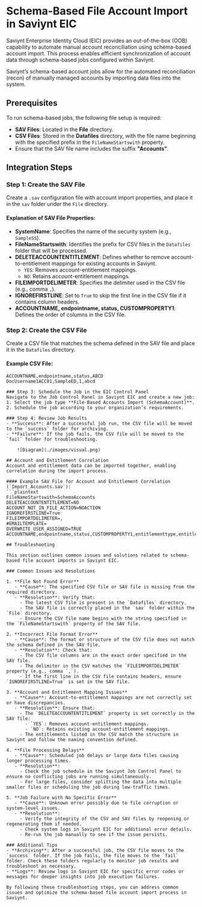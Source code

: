 # Schema-Based File Account Import in Saviynt EIC


Saviynt Enterprise Identity Cloud (EIC) provides an out-of-the-box (OOB) capability to automate manual account reconciliation using schema-based account import. This process enables efficient synchronization of account data through schema-based jobs configured within Saviynt.

Saviynt’s schema-based account jobs allow for the automated reconciliation (recon) of manually managed accounts by importing data files into the system.

## Prerequisites
To run schema-based jobs, the following file setup is required:
- **SAV Files**: Located in the **File** directory.
- **CSV Files**: Stored in the **Datafiles** directory, with the file name beginning with the specified prefix in the `FileNameStartswith` property.
- Ensure that the SAV file name includes the suffix **"Accounts"**.

## Integration Steps

### Step 1: Create the SAV File
Create a `.sav` configuration file with account import properties, and place it in the `sav` folder under the `File` directory.

#### Explanation of SAV File Properties:
- **SystemName**: Specifies the name of the security system (e.g., `SampleSS`).
- **FileNameStartswith**: Identifies the prefix for CSV files in the `Datafiles` folder that will be processed.
- **DELETEACCOUNTENTITLEMENT**: Defines whether to remove account-to-entitlement mappings for existing accounts in Saviynt.
  - `YES`: Removes account-entitlement mappings.
  - `NO`: Retains account-entitlement mappings.
- **FILEIMPORTDELIMETER**: Specifies the delimiter used in the CSV file (e.g., comma `,`).
- **IGNOREFIRSTLINE**: Set to `True` to skip the first line in the CSV file if it contains column headers.
- **ACCOUNTNAME, endpointname, status, CUSTOMPROPERTY1**: Defines the order of columns in the CSV file.

### Step 2: Create the CSV File
Create a CSV file that matches the schema defined in the SAV file and place it in the `Datafiles` directory.

#### Example CSV File:
```plaintext
ACCOUNTNAME,endpointname,status,ABCD
DocUsername1ACC01,SampleED,1,abcd

### Step 3: Schedule the Job in the EIC Control Panel
Navigate to the Job Control Panel in Saviynt EIC and create a new job:
1. Select the job type **File-Based Accounts Import (SchemaAccount)**.
2. Schedule the job according to your organization’s requirements.

### Step 4: Review Job Results
- **Success**: After a successful job run, the CSV file will be moved to the `success` folder for archiving.
- **Failure**: If the job fails, the CSV file will be moved to the `fail` folder for troubleshooting.

	![Diagram](./images/visual.png)

## Account and Entitlement Correlation
Account and entitlement data can be imported together, enabling correlation during the import process.

#### Example SAV File for Account and Entitlement Correlation (`Import_Accounts.sav`):
```plaintext
FileNameStartswith=SchemaAccounts
DELETEACCOUNTENTITLEMENT=NO
ACCOUNT_NOT_IN_FILE_ACTION=NOACTION
IGNOREFIRSTLINE=True
FILEIMPORTDELIMETER=,
#EMAILTEMPLATE=
OVERWRITE_USER_ASSIGNED=TRUE
ACCOUNTNAME,endpointname,status,CUSTOMPROPERTY1,entitlementtype,entitlement_value

## Troubleshooting

This section outlines common issues and solutions related to schema-based file account imports in Saviynt EIC.

### Common Issues and Resolutions

1. **File Not Found Error**
   - **Cause**: The specified CSV file or SAV file is missing from the required directory.
   - **Resolution**: Verify that:
     - The latest CSV file is present in the `Datafiles` directory.
     - The SAV file is correctly placed in the `sav` folder within the `File` directory.
     - Ensure the CSV file name begins with the string specified in the `FileNameStartswith` property of the SAV file.

2. **Incorrect File Format Error**
   - **Cause**: The format or structure of the CSV file does not match the schema defined in the SAV file.
   - **Resolution**: Check that:
     - The CSV file columns are in the exact order specified in the SAV file.
     - The delimiter in the CSV matches the `FILEIMPORTDELIMETER` property (e.g., comma `,`).
     - If the first line in the CSV file contains headers, ensure `IGNOREFIRSTLINE=True` is set in the SAV file.

3. **Account and Entitlement Mapping Issues**
   - **Cause**: Account-to-entitlement mappings are not correctly set or have discrepancies.
   - **Resolution**: Ensure that:
     - The `DELETEACCOUNTENTITLEMENT` property is set correctly in the SAV file:
       - `YES`: Removes account-entitlement mappings.
       - `NO`: Retains existing account-entitlement mappings.
     - The entitlements listed in the CSV match the structure in Saviynt and follow the naming convention defined.

4. **File Processing Delays**
   - **Cause**: Scheduled job delays or large data files causing longer processing times.
   - **Resolution**:
     - Check the job schedule in the Saviynt Job Control Panel to ensure no conflicting jobs are running simultaneously.
     - For large files, consider splitting the data into multiple smaller files or scheduling the job during low-traffic times.

5. **Job Failure with No Specific Error**
   - **Cause**: Unknown error possibly due to file corruption or system-level issues.
   - **Resolution**:
     - Verify the integrity of the CSV and SAV files by reopening or regenerating them if needed.
     - Check system logs in Saviynt EIC for additional error details.
     - Re-run the job manually to see if the issue persists.

### Additional Tips
- **Archiving**: After a successful job, the CSV file moves to the `success` folder. If the job fails, the file moves to the `fail` folder. Check these folders regularly to monitor job results and troubleshoot as necessary.
- **Logs**: Review logs in Saviynt EIC for specific error codes or messages for deeper insights into job execution failures.

By following these troubleshooting steps, you can address common issues and optimize the schema-based file account import process in Saviynt.
